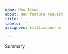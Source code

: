 ```yaml
---
name: New Issue
about: New feature request
title: ''
labels: ''
assignees: kmiltiadous-hs

---
```


Summary
